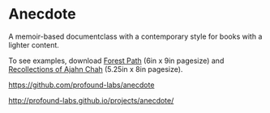 
# Anecdote

A memoir-based documentclass with a contemporary style for books with a
lighter content.

To see examples, download [Forest Path](https://bitbucket.org/ratanagiri/forest-path/downloads) (6in x 9in pagesize) and [Recollections of Ajahn Chah](https://bitbucket.org/ratanagiri/recollections-of-ajahn-chah/downloads) (5.25in x 8in pagesize).

https://github.com/profound-labs/anecdote

http://profound-labs.github.io/projects/anecdote/

